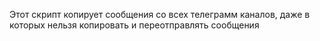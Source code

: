 Этот скрипт копирует сообщения со всех телеграмм каналов, даже в которых нельзя копировать и переотправлять сообщения
